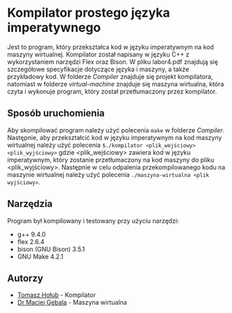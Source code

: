 # Kompilator prostego języka imperatywnego
Jest to program, który przekształca kod w języku imperatywnym na kod maszyny wirtualnej. Kompilator został napisany w języku C++ z wykorzystaniem narzędzi Flex oraz Bison. W pliku labor4.pdf znajdują się szczegółowe specyfikacje dotyczące języka i maszyny, a także przykładowy kod. W folderze *Compiler* znajduje się projekt kompilatora, natomiast w folderze *virtual-machine* znajduje się maszyna wirtualna, która czyta i wykonuje program, który został przetłumaczony przez kompilator.

## Sposób uruchomienia
Aby skompilować program należy użyć polecenia `make` w folderze *Compiler*. Następnie, aby przekształcić kod w języku imperatywnym na kod maszyny wirtualnej należy użyć polecenia `$./kompilator <plik_wejściowy> <plik_wyjściowy>` gdzie 
<plik_wejściowy> zawiera kod w języku imperatywnym, który zostanie przetłumaczony na kod maszyny do pliku <plik_wyjściowy>.
Następnie w celu odpalenia przekompilowanego kodu na maszynie wirtualnej należy użyć polecenia `./maszyna-wirtualna <plik wyjściowy>`.


## Narzędzia 
Program był kompilowany i testowany przy użyciu narzędzi:

- g++ 9.4.0
- flex 2.6.4
- bison (GNU Bison) 3.5.1
- GNU Make 4.2.1

## Autorzy
* [Tomasz Hołub](https://github.com/holubek01) - Kompilator
* [Dr Maciej Gębala](https://cs.pwr.edu.pl/gebala/) - Maszyna wirtualna

